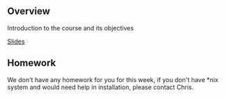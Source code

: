 ## Overview

Introduction to the course and its objectives 

[Slides](https://github.com/pyRis/basic-tools-for-NLP/blob/main/intro_and_logistics/slides.pdf)

## Homework

We don't have any homework for you for this week, if you don't have \*nix system and would need help in installation, please contact Chris.
